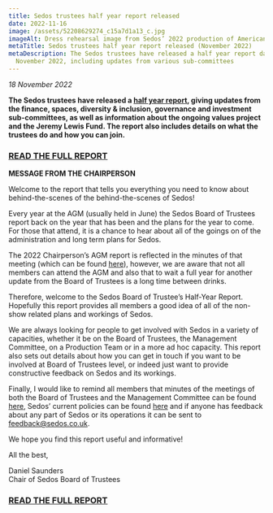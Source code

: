 ```yaml
---
title: Sedos trustees half year report released
date: 2022-11-16
image: /assets/52208629274_c15a7d1a13_c.jpg
imageAlt: Dress rehearsal image from Sedos’ 2022 production of American Idiot
metaTitle: Sedos trustees half year report released (November 2022)
metaDescription: The Sedos trustees have released a half year report dated
  November 2022, including updates from various sub-committees
---
```

*18 November 2022*

**The Sedos trustees have released a [half year report](https://docs.google.com/document/d/15CiRAtINaSxgXW-H07QKLPUdVdWViNmA/edit), giving updates from the finance, spaces, diversity & inclusion, governance and investment sub-committees, as well as information about the ongoing values project and the Jeremy Lewis Fund. The report also includes details on what the trustees do and how you can join.**

### **[READ THE FULL REPORT](https://docs.google.com/document/d/15CiRAtINaSxgXW-H07QKLPUdVdWViNmA/edit)**

**MESSAGE FROM THE CHAIRPERSON**

Welcome to the report that tells you everything you need to know about behind-the-scenes of the behind-the-scenes of Sedos!

Every year at the AGM (usually held in June) the Sedos Board of Trustees report back on the year that has been and the plans for the year to come. For those that attend, it is a chance to hear about all of the goings on of the administration and long term plans for Sedos. 

The 2022 Chairperson’s AGM report is reflected in the minutes of that meeting (which can be found [here](https://drive.google.com/drive/folders/13fa6XEho_8j5tAyxQX0wwuJ5HXOcRmjZ)), however, we are aware that not all members can attend the AGM and also that to wait a full year for another update from the Board of Trustees is a long time between drinks. 

Therefore, welcome to the Sedos Board of Trustee’s Half-Year Report. Hopefully this report provides all members a good idea of all of the non-show related plans and workings of Sedos. 

We are always looking for people to get involved with Sedos in a variety of capacities, whether it be on the Board of Trustees, the Management Committee, on a Production Team or in a more ad hoc capacity. This report also sets out details about how you can get in touch if you want to be involved at Board of Trustees level, or indeed just want to provide constructive feedback on Sedos and its workings.

Finally, I would like to remind all members that minutes of the meetings of both the Board of Trustees and the Management Committee can be found [here](https://www.sedos.co.uk/about/how-we-operate), Sedos’ current policies can be found [here](https://www.sedos.co.uk/policies) and if anyone has feedback about any part of Sedos or its operations it can be sent to [feedback@sedos.co.uk](mailto:feedback@sedos.co.uk).     

We hope you find this report useful and informative! 

All the best,

Daniel Saunders\
Chair of Sedos Board of Trustees

### **[READ THE FULL REPORT](https://docs.google.com/document/d/15CiRAtINaSxgXW-H07QKLPUdVdWViNmA/edit)**